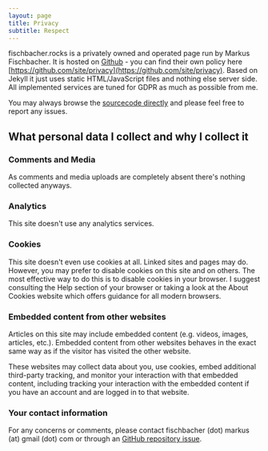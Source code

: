 ```yaml
---
layout: page
title: Privacy
subtitle: Respect
---
```


fischbacher.rocks is a privately owned and operated page run by Markus Fischbacher.
It is hosted on [Github](https://www.github.com) - you can find their own policy here [https://github.com/site/privacy](https://github.com/site/privacy).
Based on Jekyll it just uses static HTML/JavaScript files and nothing else server side. All implemented services are tuned for GDPR as much as possible from me.

You may always browse the [sourcecode directly](https://github.com/rockaut/rockaut.github.io) and please feel free to report any issues.

## What personal data I collect and why I collect it

### Comments and Media
As comments and media uploads are completely absent there's nothing collected anyways.

### Analytics
This site doesn't use any analytics services.

### Cookies
This site doesn't even use cookies at all. Linked sites and pages may do. However, you may prefer to disable cookies on this site and on others. The most effective way to do this is to disable cookies in your browser. I suggest consulting the Help section of your browser or taking a look at the About Cookies website which offers guidance for all modern browsers.

### Embedded content from other websites
Articles on this site may include embedded content (e.g. videos, images, articles, etc.). Embedded content from other websites behaves in the exact same way as if the visitor has visited the other website.

These websites may collect data about you, use cookies, embed additional third-party tracking, and monitor your interaction with that embedded content, including tracking your interaction with the embedded content if you have an account and are logged in to that website.

### Your contact information
For any concerns or comments, please contact fischbacher (dot) markus (at) gmail (dot) com or through an [GitHub repository issue](https://github.com/rockaut/rockaut.github.io/issues).

